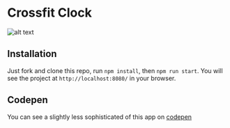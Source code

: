 # Crossfit Clock

![alt text](https://raw.githubusercontent.com/qualitydixon/CrossfitClock/master/app/screenshots/screen1.png "Tabata")

## Installation

Just fork and clone this repo, run `npm install`, then `npm run start`. You will see the project at `http://localhost:8080/` in your browser.

## Codepen

You can see a slightly less sophisticated of this app on [codepen](http://codepen.io/qualitydixon/pen/wMNqXq)
